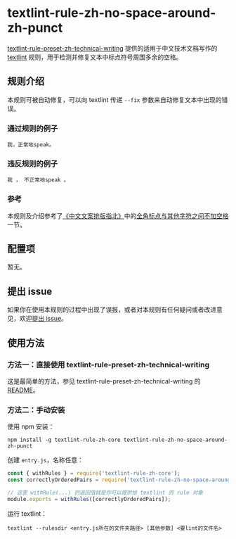 # textlint-rule-zh-no-space-around-zh-punct

[textlint-rule-preset-zh-technical-writing](https://github.com/darkyzhou/textlint-rule-preset-zh-technical-writing) 提供的适用于中文技术文档写作的 [textlint](https://github.com/textlint/textlint) 规则，用于检测并修复文本中标点符号周围多余的空格。

## 规则介绍

本规则可被自动修复，可以向 textlint 传递 `--fix` 参数来自动修复文本中出现的错误。

### 通过规则的例子

```
我，正常地speak。
```

### 违反规则的例子

```
我 ， 不正常地speak 。
```

### 参考

本规则及介绍参考了[《中文文案排版指北》](https://github.com/mzlogin/chinese-copywriting-guidelines#%E4%B8%AD%E6%96%87%E6%96%87%E6%A1%88%E6%8E%92%E7%89%88%E6%8C%87%E5%8C%97)中的[全角标点与其他字符之间不加空格](https://github.com/mzlogin/chinese-copywriting-guidelines#%E5%85%A8%E8%A7%92%E6%A0%87%E7%82%B9%E4%B8%8E%E5%85%B6%E4%BB%96%E5%AD%97%E7%AC%A6%E4%B9%8B%E9%97%B4%E4%B8%8D%E5%8A%A0%E7%A9%BA%E6%A0%BC)一节。

## 配置项

暂无。

## 提出 issue

如果你在使用本规则的过程中出现了误报，或者对本规则有任何疑问或者改进意见，欢迎[提出 issue](https://github.com/darkyzhou/textlint-rule-preset-zh-technical-writing/issues/new)。

## 使用方法

### 方法一：直接使用 textlint-rule-preset-zh-technical-writing

这是最简单的方法，参见 textlint-rule-preset-zh-technical-writing 的 [README](https://github.com/darkyzhou/textlint-rule-preset-zh-technical-writing#textlint-rule-preset-zh-technical-writing)。

### 方法二：手动安装

使用 npm 安装：

`npm install -g textlint-rule-zh-core textlint-rule-zh-no-space-around-zh-punct`

创建 `entry.js`，名称任意：

```javascript
const { withRules } = require('textlint-rule-zh-core');
const correctlyOrderedPairs = require('textlint-rule-zh-no-space-around-zh-punct');

// 这里 withRule(...) 的返回值就是你可以提供给 textlint 的 rule 对象
module.exports = withRules([correctlyOrderedPairs]);
```

运行 textlint：

`textlint --rulesdir <entry.js所在的文件夹路径> [其他参数] <要lint的文件名>`
